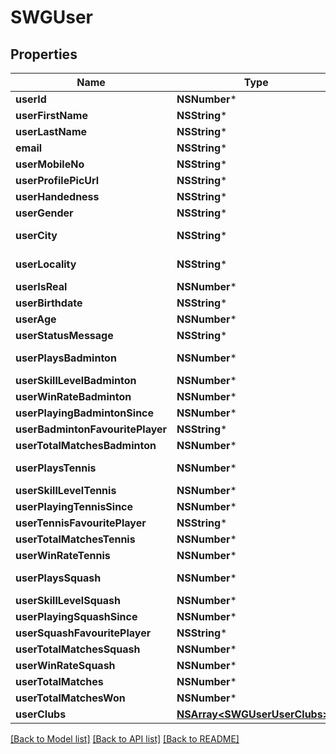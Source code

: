 # SWGUser

## Properties
Name | Type | Description | Notes
------------ | ------------- | ------------- | -------------
**userId** | **NSNumber*** |  | 
**userFirstName** | **NSString*** |  | 
**userLastName** | **NSString*** |  | [optional] 
**email** | **NSString*** |  | 
**userMobileNo** | **NSString*** |  | [optional] 
**userProfilePicUrl** | **NSString*** |  | 
**userHandedness** | **NSString*** |  | [optional] 
**userGender** | **NSString*** |  | 
**userCity** | **NSString*** | example - Mumbai | [optional] 
**userLocality** | **NSString*** | example - Borivali | [optional] 
**userIsReal** | **NSNumber*** |  | [optional] 
**userBirthdate** | **NSString*** | DD/MM//YYYY | [optional] 
**userAge** | **NSNumber*** |  | [optional] 
**userStatusMessage** | **NSString*** |  | [optional] 
**userPlaysBadminton** | **NSNumber*** |  | [default to @0]
**userSkillLevelBadminton** | **NSNumber*** |  | 
**userWinRateBadminton** | **NSNumber*** |  | 
**userPlayingBadmintonSince** | **NSNumber*** |  | 
**userBadmintonFavouritePlayer** | **NSString*** |  | 
**userTotalMatchesBadminton** | **NSNumber*** |  | 
**userPlaysTennis** | **NSNumber*** |  | [default to @0]
**userSkillLevelTennis** | **NSNumber*** |  | 
**userPlayingTennisSince** | **NSNumber*** |  | 
**userTennisFavouritePlayer** | **NSString*** |  | 
**userTotalMatchesTennis** | **NSNumber*** |  | 
**userWinRateTennis** | **NSNumber*** |  | 
**userPlaysSquash** | **NSNumber*** |  | [default to @0]
**userSkillLevelSquash** | **NSNumber*** |  | 
**userPlayingSquashSince** | **NSNumber*** |  | 
**userSquashFavouritePlayer** | **NSString*** |  | 
**userTotalMatchesSquash** | **NSNumber*** |  | 
**userWinRateSquash** | **NSNumber*** |  | 
**userTotalMatches** | **NSNumber*** |  | [optional] 
**userTotalMatchesWon** | **NSNumber*** |  | [optional] 
**userClubs** | [**NSArray&lt;SWGUserUserClubs&gt;***](SWGUserUserClubs.md) |  | 

[[Back to Model list]](../README.md#documentation-for-models) [[Back to API list]](../README.md#documentation-for-api-endpoints) [[Back to README]](../README.md)


